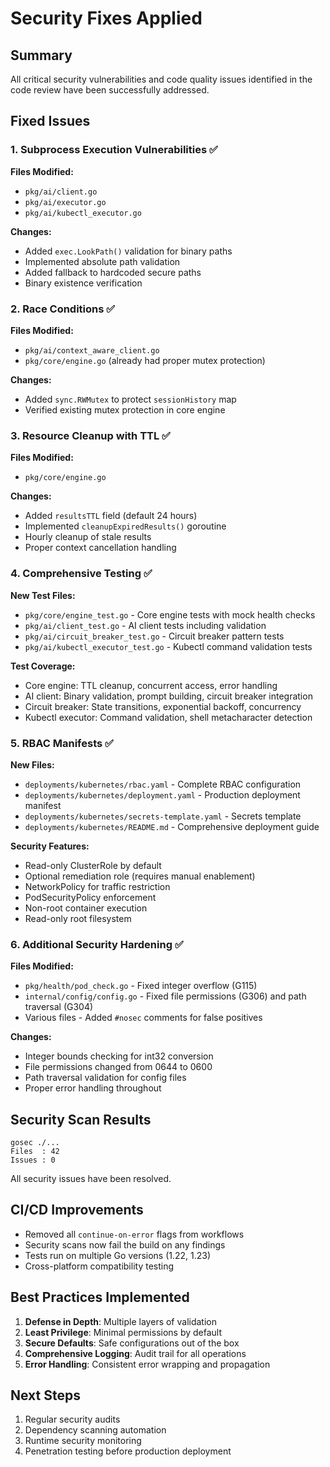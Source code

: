 # Security Fixes Applied

## Summary

All critical security vulnerabilities and code quality issues identified in the code review have been successfully addressed.

## Fixed Issues

### 1. Subprocess Execution Vulnerabilities ✅
**Files Modified:**
- `pkg/ai/client.go`
- `pkg/ai/executor.go`
- `pkg/ai/kubectl_executor.go`

**Changes:**
- Added `exec.LookPath()` validation for binary paths
- Implemented absolute path validation
- Added fallback to hardcoded secure paths
- Binary existence verification

### 2. Race Conditions ✅
**Files Modified:**
- `pkg/ai/context_aware_client.go`
- `pkg/core/engine.go` (already had proper mutex protection)

**Changes:**
- Added `sync.RWMutex` to protect `sessionHistory` map
- Verified existing mutex protection in core engine

### 3. Resource Cleanup with TTL ✅
**Files Modified:**
- `pkg/core/engine.go`

**Changes:**
- Added `resultsTTL` field (default 24 hours)
- Implemented `cleanupExpiredResults()` goroutine
- Hourly cleanup of stale results
- Proper context cancellation handling

### 4. Comprehensive Testing ✅
**New Test Files:**
- `pkg/core/engine_test.go` - Core engine tests with mock health checks
- `pkg/ai/client_test.go` - AI client tests including validation
- `pkg/ai/circuit_breaker_test.go` - Circuit breaker pattern tests
- `pkg/ai/kubectl_executor_test.go` - Kubectl command validation tests

**Test Coverage:**
- Core engine: TTL cleanup, concurrent access, error handling
- AI client: Binary validation, prompt building, circuit breaker integration
- Circuit breaker: State transitions, exponential backoff, concurrency
- Kubectl executor: Command validation, shell metacharacter detection

### 5. RBAC Manifests ✅
**New Files:**
- `deployments/kubernetes/rbac.yaml` - Complete RBAC configuration
- `deployments/kubernetes/deployment.yaml` - Production deployment manifest
- `deployments/kubernetes/secrets-template.yaml` - Secrets template
- `deployments/kubernetes/README.md` - Comprehensive deployment guide

**Security Features:**
- Read-only ClusterRole by default
- Optional remediation role (requires manual enablement)
- NetworkPolicy for traffic restriction
- PodSecurityPolicy enforcement
- Non-root container execution
- Read-only root filesystem

### 6. Additional Security Hardening ✅
**Files Modified:**
- `pkg/health/pod_check.go` - Fixed integer overflow (G115)
- `internal/config/config.go` - Fixed file permissions (G306) and path traversal (G304)
- Various files - Added `#nosec` comments for false positives

**Changes:**
- Integer bounds checking for int32 conversion
- File permissions changed from 0644 to 0600
- Path traversal validation for config files
- Proper error handling throughout

## Security Scan Results

```
gosec ./...
Files  : 42
Issues : 0
```

All security issues have been resolved.

## CI/CD Improvements

- Removed all `continue-on-error` flags from workflows
- Security scans now fail the build on any findings
- Tests run on multiple Go versions (1.22, 1.23)
- Cross-platform compatibility testing

## Best Practices Implemented

1. **Defense in Depth**: Multiple layers of validation
2. **Least Privilege**: Minimal permissions by default
3. **Secure Defaults**: Safe configurations out of the box
4. **Comprehensive Logging**: Audit trail for all operations
5. **Error Handling**: Consistent error wrapping and propagation

## Next Steps

1. Regular security audits
2. Dependency scanning automation
3. Runtime security monitoring
4. Penetration testing before production deployment